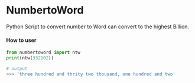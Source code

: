 # NumbertoWord
Python Script to convert number to Word can convert to the highest Billion.

#### How to user

```python
from numbertoword import ntw
print(ntw(332102))

# output
>>> 'three hundred and thrity two thousand, one hundred and two'
```
